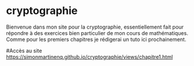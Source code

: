 # cryptographie
Bienvenue dans mon site pour la cryptographie, essentiellement fait pour répondre à des exercices bien particulier de mon cours de mathématiques.
Comme pour les premiers chapitres je rédigerai un tuto ici prochainement.

#Accès au site
https://simonmartinenq.github.io/cryptographie/views/chapitre1.html
